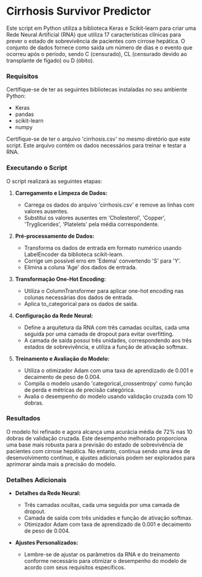 
# Cirrhosis Survivor Predictor

Este script em Python utiliza a biblioteca Keras e Scikit-learn para criar uma Rede Neural Artificial (RNA) que utiliza 17 características clínicas para prever o estado de sobrevivência de pacientes com cirrose hepática. O conjunto de dados fornece como saída um número de dias e o evento que ocorreu após o período, sendo C (censurado), CL (censurado devido ao transplante de fígado) ou D (óbito).

### Requisitos

Certifique-se de ter as seguintes bibliotecas instaladas no seu ambiente Python:

- Keras
- pandas
- scikit-learn
- numpy

Certifique-se de ter o arquivo 'cirrhosis.csv' no mesmo diretório que este script. Este arquivo contém os dados necessários para treinar e testar a RNA.

### Executando o Script

O script realizará as seguintes etapas:

1. **Carregamento e Limpeza de Dados:**
   - Carrega os dados do arquivo 'cirrhosis.csv' e remove as linhas com valores ausentes.
   - Substitui os valores ausentes em 'Cholesterol', 'Copper', 'Tryglicerides', 'Platelets' pela média correspondente.

2. **Pré-processamento de Dados:**
   - Transforma os dados de entrada em formato numérico usando LabelEncoder da biblioteca scikit-learn.
   - Corrige um possível erro em 'Edema' convertendo 'S' para 'Y'.
   - Elimina a coluna 'Age' dos dados de entrada.

3. **Transformação One-Hot Encoding:**
   - Utiliza o ColumnTransformer para aplicar one-hot encoding nas colunas necessárias dos dados de entrada.
   - Aplica to_categorical para os dados de saída.

4. **Configuração da Rede Neural:**
   - Define a arquitetura da RNA com três camadas ocultas, cada uma seguida por uma camada de dropout para evitar overfitting.
   - A camada de saída possui três unidades, correspondendo aos três estados de sobrevivência, e utiliza a função de ativação softmax.

5. **Treinamento e Avaliação do Modelo:**
   - Utiliza o otimizador Adam com uma taxa de aprendizado de 0.001 e decaimento de peso de 0.004.
   - Compila o modelo usando 'categorical_crossentropy' como função de perda e métricas de precisão categórica.
   - Avalia o desempenho do modelo usando validação cruzada com 10 dobras.

### Resultados

O modelo foi refinado e agora alcança uma acurácia média de 72% nas 10 dobras de validação cruzada. Este desempenho melhorado proporciona uma base mais robusta para a previsão do estado de sobrevivência de pacientes com cirrose hepática. No entanto, continua sendo uma área de desenvolvimento contínuo, e ajustes adicionais podem ser explorados para aprimorar ainda mais a precisão do modelo.

### Detalhes Adicionais

- **Detalhes da Rede Neural:**
  - Três camadas ocultas, cada uma seguida por uma camada de dropout.
  - Camada de saída com três unidades e função de ativação softmax.
  - Otimizador Adam com taxa de aprendizado de 0.001 e decaimento de peso de 0.004.

- **Ajustes Personalizados:**
  - Lembre-se de ajustar os parâmetros da RNA e do treinamento conforme necessário para otimizar o desempenho do modelo de acordo com seus requisitos específicos.

